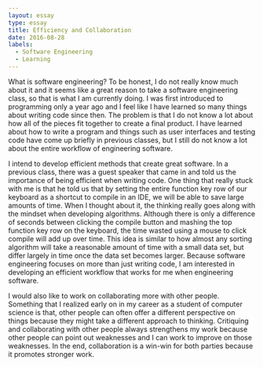 ```yaml
---
layout: essay
type: essay
title: Efficiency and Collaboration
date: 2016-08-28
labels:
  - Software Engineering
  - Learning
---
```


What is software engineering? To be honest, I do not really know much about it and it seems like a great reason to take a software engineering class, so that is what I am currently doing. I was first introduced to programming only a year ago and I feel like I have learned so many things about writing code since then. The problem is that I do not know a lot about how all of the pieces fit together to create a final product. I have learned about how to write a program and things such as user interfaces and testing code have come up briefly in previous classes, but I still do not know a lot about the entire workflow of engineering software. 

I intend to develop efficient methods that create great software. In a previous class, there was a guest speaker that came in and told us the importance of being efficient when writing code. One thing that really stuck with me is that he told us that by setting the entire function key row of our keyboard as a shortcut to compile in an IDE, we will be able to save large amounts of time. When I thought about it, the thinking really goes along with the mindset when developing algorithms. Although there is only a difference of seconds between clicking the compile button and mashing the top function key row on the keyboard, the time wasted using a mouse to click compile will add up over time. This idea is similar to how almost any sorting algorithm will take a reasonable amount of time with a small data set, but differ largely in time once the data set becomes larger. Because software engineering focuses on more than just writing code, I am interested in developing an efficient workflow that works for me when engineering software. 

I would also like to work on collaborating more with other people. Something that I realized early on in my career as a student of computer science is that, other people can often offer a different perspective on things because they might take a different approach to thinking. Critiquing and collaborating with other people always strengthens my work because other people can point out weaknesses and I can work to improve on those weaknesses. In the end, collaboration is a win-win for both parties because it promotes stronger work. 

